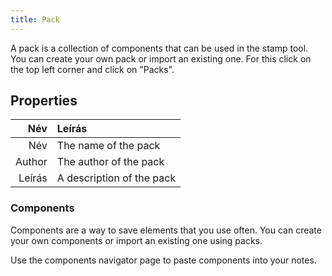 ```yaml
---
title: Pack
---
```


A pack is a collection of components that can be used in the stamp tool. You can create your own pack or import an existing one. For this click on the top left corner and click on "Packs".

## Properties

|    Név | Leírás                    |
| -----: | :------------------------ |
|    Név | The name of the pack      |
| Author | The author of the pack    |
| Leírás | A description of the pack |

### Components

Components are a way to save elements that you use often. You can create your own components or import an existing one using packs.

Use the components navigator page to paste components into your notes.
